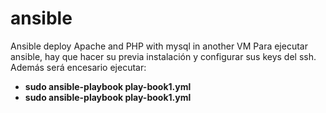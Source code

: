 # ansible
Ansible deploy Apache and PHP with mysql in another VM
Para ejecutar ansible, hay que hacer su previa instalación y configurar sus keys del ssh.
Además será encesario ejecutar:
<strong>
 - sudo ansible-playbook play-book1.yml 
 - sudo ansible-playbook play-book1.yml 
 </strong>
